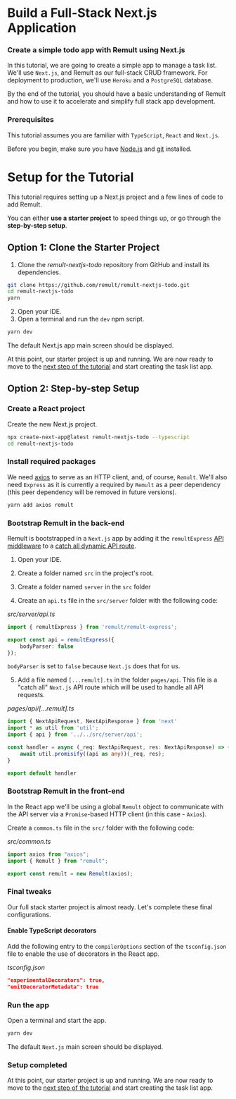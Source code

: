 # Build a Full-Stack Next.js Application

### Create a simple todo app with Remult using Next.js

In this tutorial, we are going to create a simple app to manage a task list. We'll use `Next.js`, and Remult as our full-stack CRUD framework. For deployment to production, we'll use `Heroku` and a `PostgreSQL` database. 

By the end of the tutorial, you should have a basic understanding of Remult and how to use it to accelerate and simplify full stack app development.

### Prerequisites

This tutorial assumes you are familiar with `TypeScript`, `React` and `Next.js`.

Before you begin, make sure you have [Node.js](https://nodejs.org) and [git](https://git-scm.com/) installed. <!-- consider specifying Node minimum version with npm -->

# Setup for the Tutorial
This tutorial requires setting up a Next.js project and a few lines of code to add Remult.

You can either **use a starter project** to speed things up, or go through the **step-by-step setup**.

## Option 1: Clone the Starter Project

1. Clone the *remult-nextjs-todo* repository from GitHub and install its dependencies.

```sh
git clone https://github.com/remult/remult-nextjs-todo.git
cd remult-nextjs-todo
yarn
```

2. Open your IDE.
3. Open a terminal and run the `dev` npm script.

```sh
yarn dev
```

The default Next.js app main screen should be displayed.

At this point, our starter project is up and running. We are now ready to move to the [next step of the tutorial](./entities.md) and start creating the task list app.

## Option 2: Step-by-step Setup

### Create a React project
Create the new Next.js project.
```sh
npx create-next-app@latest remult-nextjs-todo --typescript
cd remult-nextjs-todo
```

### Install required packages
We need [axios](https://axios-http.com/) to serve as an HTTP client, and, of course, `Remult`. We'll also need `Express` as it is currently a required by `Remult` as a peer dependency (this peer dependency will be removed in future versions).

```sh
yarn add axios remult
```

### Bootstrap Remult in the back-end
Remult is bootstrapped in a `Next.js` app by adding it the `remultExpress` [API middleware](https://nextjs.org/docs/api-routes/api-middlewares) to a [catch all dynamic API route](https://nextjs.org/docs/api-routes/dynamic-api-routes#optional-catch-all-api-routes).

1. Open your IDE.

2. Create a folder named `src` in the project's root.

3. Create a folder named `server` in the `src` folder

4. Create an `api.ts` file in the `src/server` folder with the following code:

*src/server/api.ts*
```ts
import { remultExpress } from 'remult/remult-express';

export const api = remultExpress({
    bodyParser: false
});
```

`bodyParser` is set to `false` because `Next.js` does that for us.

5. Add a file named `[...remult].ts` in the folder `pages/api`. This file is a "catch all" `Next.js` API route which will be used to handle all API requests.

*pages/api/[...remult].ts*
```ts
import { NextApiRequest, NextApiResponse } from 'next'
import * as util from 'util';
import { api } from '../../src/server/api';

const handler = async (_req: NextApiRequest, res: NextApiResponse) => {
    await util.promisify((api as any))(_req, res);
}

export default handler
```

### Bootstrap Remult in the front-end

In the React app we'll be using a global `Remult` object to communicate with the API server via a `Promise`-based HTTP client (in this case - `Axios`).

Create a `common.ts` file in the `src/` folder with the following code:

*src/common.ts*
```ts
import axios from "axios";
import { Remult } from "remult";

export const remult = new Remult(axios); 
```


### Final tweaks

Our full stack starter project is almost ready. Let's complete these final configurations.
#### Enable TypeScript decorators 

Add the following entry to the `compilerOptions` section of the `tsconfig.json` file to enable the use of decorators in the React app.
   
*tsconfig.json*
```json
"experimentalDecorators": true,
"emitDecoratorMetadata": true
```
   
### Run the app
   
Open a terminal and start the app.

```sh
yarn dev
```

The default `Next.js` main screen should be displayed.

### Setup completed
At this point, our starter project is up and running. We are now ready to move to the [next step of the tutorial](./entities.md) and start creating the task list app.